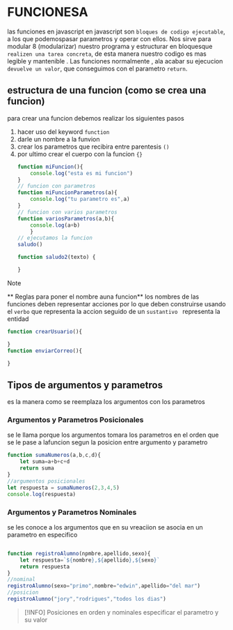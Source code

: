 # FUNCIONESA

 las funciones en javascript en javascript son `bloques de codigo ejecutable`, a los que podemospasar parametros y operar con ellos.
 Nos sirve para modular 8 (modularizar) nuestro programa y estructurar en bloquesque `realizen una tarea concreta`, de esta manera nuestro codigo es mas legible y mantenible .
 Las funciones normalmente , ala acabar su ejecucion `devuelve un valor`, que conseguimos con el parametro `return`.
 ## estructura de una funcion (como se crea una funcion)

 para crear una funcion debemos realizar los siguientes pasos
 1. hacer uso del keyword `function`
 2. darle un nombre a la funvion 
 3. crear los parametros que recibira entre parentesis `()`
 4. por ultimo crear el cuerpo con la funcion `{}`
    ```js
    function miFuncion(){
        console.log("esta es mi funcion")
    }
    // funcion con parametros
    function miFuncionParametros(a){
        console.log("tu parametro es",a)
    }
    // funcion con varios parametros
    function variosParametros(a,b){
        console.log(a+b)
        }
    // ejecutamos la funcion
    saludo()

    function saludo2(texto) {

    }
    ```
> [!NOTE]
> ** Reglas para poner el nombre auna funcion**
> los nombres de las funciones deben representar acciones por lo que deben construirse usando el `verbo` que representa la accion seguido de un `sustantivo ` representa la entidad
    
```js
function crearUsuario(){

}
function enviarCorreo(){

}
```

## Tipos de argumentos y parametros
es la manera como se reemplaza los argumentos con los parametros 
### Argumentos y Parametros Posicionales
se le llama porque los argumentos tomara los parametros en el orden que se le pase a lafuncion segun la posicion entre argumento y parametro
```js
function sumaNumeros(a,b,c,d){
    let suma=a+b+c+d
    return suma
}
//argumentos posicionales 
let respuesta = sumaNumeros(2,3,4,5)
console.log(respuesta)
```
### Argumentos y Parametros Nominales
se les conoce a los argumentos que en su vreaciion se asocia en un parametro en especifico 
```js

function registroAlumno(npmbre,apellido,sexo){
    let respuesta=`${nombre},${apellido},${sexo}` 
    return respuesta
}
//nominal
registroAlumno(sexo="primo",nombre="edwin",apellido="del mar")
//posicion
registroAlumno("jory","rodrigues","todos los dias")
```

>[!INFO]
>Posiciones en orden y nominales especificar el parametro y su valor 


